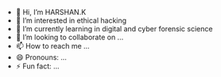 - 👋 Hi, I’m HARSHAN.K
- 👀 I’m interested in ethical hacking 
- 🌱 I’m currently learning in digital and cyber forensic science
- 💞️ I’m looking to collaborate on ...
- 📫 How to reach me ...
- 😄 Pronouns: ...
- ⚡ Fun fact: ...

<!---
M1ssingnos/M1ssingnos is a ✨ special ✨ repository because its `README.md` (this file) appears on your GitHub profile.
You can click the Preview link to take a look at your changes.
--->
